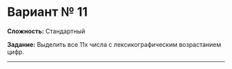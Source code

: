 # Вариант № 11
**Сложность:** Стандартный

**Задание:**  Выделить все 11x числа с лексикографическим возрастанием цифр.

---